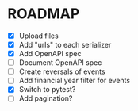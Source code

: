 # ROADMAP

- [x] Upload files
- [x] Add "urls" to each serializer
- [x] Add OpenAPI spec
- [ ] Document OpenAPI spec
- [ ] Create reversals of events
- [ ] Add financial year filter for events
- [x] Switch to pytest?
- [ ] Add pagination?
